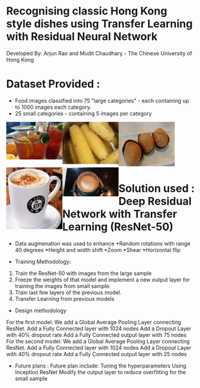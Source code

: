 # Recognising classic Hong Kong style dishes using Transfer Learning with Residual Neural Network

Developed By: Arjun Rao and Mudit Chaudhary - The Chinese University of Hong Kong

# Dataset Provided :
 * Food images classified into 75 "large categories" - each containing up to 1000 images each category.
 * 25 small categories - containing 5 images per category
 
 <img src="https://github.com/arjunarao619/Food-Classification-Using-Small-Sample-Learning-/blob/master/contest_docs/16073.jpg" width="150" align = "centre" /> <img src="https://github.com/arjunarao619/Food-Classification-Using-Small-Sample-Learning-/blob/master/contest_docs/17476.jpg" width="150" align = "left" /> <img src="https://github.com/arjunarao619/Food-Classification-Using-Small-Sample-Learning-/blob/master/contest_docs/55556.jpg" width="150" align = "left" /> <img src="https://github.com/arjunarao619/Food-Classification-Using-Small-Sample-Learning-/blob/master/contest_docs/21103.jpg" width="150" align = "left" /> <img src="https://github.com/arjunarao619/Food-Classification-Using-Small-Sample-Learning-/blob/master/contest_docs/6339.jpg" width="150" align = "left" /> 

 
# Solution used : Deep Residual Network with Transfer Learning (ResNet-50)

* Data augmenation was used to enhance
  *Random rotations with range 40 degrees
  *Height and width shift
  *Zoom
  *Shear
  *Horizontal flip

* Training Methodology:
1) Train the ResNet-50 with images from the large sample
2) Freeze the weights of that model and implement a new output layer for training the images from small sample.
3) Train last few layers of the previous model.
4) Transfer Learning from previous models

* Design methodology

For the first model:
We add a Global Average Pooling Layer connecting ResNet.
Add a Fully Connected layer with 1024 nodes
Add a Dropout Layer with 40% dropout rate
Add a Fully Connected output layer with 75 nodes
For the second model:
We add a Global Average Pooling Layer connecting ResNet.
Add a Fully Connected layer with 1024 nodes
Add a Dropout Layer with 40% dropout rate
Add a Fully Connected output layer with 25 nodes

* Future plans :
Future plan include:
Tuning the hyperparameters
Using Inception ResNet
Modify the output layer to reduce overfitting for the small sample



